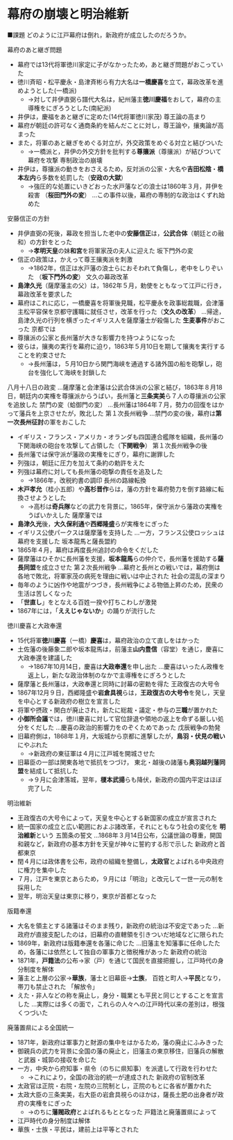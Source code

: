 # 幕府の崩壊と明治維新

■課題
どのように江戸幕府は倒れ，新政府が成立したのだろうか。

幕府のあと継ぎ問題
- 幕府では13代将軍徳川家定に子がなかったため，あと継ぎ問題がおこっていた
- 徳川斉昭・松平慶永・島津斉彬ら有力大名は**一橋慶喜**を立て，幕政改革を進めようとした(一橋派)
	- →対して井伊直弼ら譜代大名は，紀州藩主**徳川慶福**をおして，幕府の主導権をにぎろうとした(南紀派)
- 井伊は，慶福をあと継ぎに定めた(14代将軍徳川家茂)
尊王論の高まり
- 幕府が朝廷の許可なく通商条約を結んだことに対し，尊王論や，攘夷論が高まった
- また，将軍のあと継ぎをめぐる対立が，外交政策をめぐる対立と結びついた
    - →一橋派と，井伊の外交方針を批判する**尊攘派**（尊攘派）が結びついて幕府を攻撃
専制政治の崩壊
- 井伊は，尊攘派の動きをおさえるため，反対派の公家・大名や**吉田松陰**・**橋本左内**ら多数を処罰した（**安政の大獄**）
	- →強圧的な処置にいきどおった水戸藩などの浪士は1860年３月，井伊を殺害
（**桜田門外の変**）
…この事件以後，幕府の専制的な政治はくずれ始めた

安藤信正の方針
- 井伊直弼の死後，幕政を担当した老中の**安藤信正**は，**公武合体**（朝廷との融和）の方針をとった
	- →**孝明天皇**の妹**和宮**を将軍家茂の夫人に迎えた
坂下門外の変
- 信正の政策は，かえって尊王攘夷派を刺激
	- →1862年，信正は水戸藩の浪士らにおそわれて負傷し，老中をしりぞいた
（**坂下門外の変**）
文久の幕政改革
- **島津久光**（薩摩藩主の父）は，1862年５月，勅使をともなって江戸に行き，幕政改革を要求した
- 幕府はこれに応じ，一橋慶喜を将軍後見職，松平慶永を政事総裁職，会津藩主松平容保を京都守護職に就任させ，改革を行った（**文久の改革**）
…帰途，島津久光の行列を横ぎったイギリス人を薩摩藩士が殺傷した
**生麦事件**がおこった
京都では
- 尊攘派の公家と長州藩が大きな影響力を持つようになった
- 彼らは，攘夷の実行を幕府に迫り，1863年５月10日を期して攘夷を実行することを約束させた
	- →長州藩は，５月10日から関門海峡を通過する諸外国の船を砲撃し，砲台を強化して海峡を封鎖した

八月十八日の政変
…薩摩藩と会津藩は公武合体派の公家と結び，1863年８月18日，朝廷内の実権を尊攘派からうばい，長州藩と**三条実美**ら７人の尊攘派の公家を追放した
禁門の変（蛤御門の変）
…長州藩は1864年７月，勢力の回復をはかって藩兵を上京させたが，敗北した
第１次長州戦争
…禁門の変の後，幕府は**第一次長州征討**の軍をおこした
- イギリス・フランス・アメリカ・オランダも四国連合艦隊を組織，長州藩の下関海峡の砲台を攻撃して占領した（**下関戦争**）
第１次長州戦争の後
- 長州藩では保守派が藩政の実権をにぎり，幕府に謝罪した
- 列強は，朝廷に圧力を加えて条約の勅許をえた
- 列強は幕府に対しても長州藩の砲撃の責任を追及した
	- →1866年，改税約書の調印
長州の路線転換
- **木戸孝允**（桂小五郎）や**高杉晋作**らは，藩の方針を幕府勢力を倒す路線に転換させようとした
	- →高杉は**奇兵隊**などの武力を背景に，1865年，保守派から藩政の実権をうばいかえした
薩摩藩では
- **島津久光**後，**大久保利通**や**西郷隆盛**らが実権をにぎった
- イギリス公使パークスは薩摩藩を支持した
…一方，フランス公使ロッシュは幕府を支援した
坂本龍馬と薩長盟約
- 1865年４月，幕府は再度長州追討の命令をくだした
- 薩摩藩はひそかに長州藩を支援，**坂本龍馬**らの仲介で，長州藩を援助する**薩長同盟**を成立させた
第２次長州戦争
…幕府と長州との戦いでは，幕府側は各地で敗北，将軍家茂の病死を理由に戦いは中止された
社会の混乱の深まり
- 毎年のように凶作や地震がつづき，長州戦争による物価上昇のため，民衆の生活は苦しくなった
- 「**世直し**」をとなえる百姓一揆や打ちこわしが激発
- 1867年には，「**ええじゃないか**」の踊りが流行した

徳川慶喜と大政奉還
- 15代将軍**徳川慶喜**（一橋）**慶喜**は，幕府政治の立て直しをはかった
- 土佐藩の後藤象二郎や坂本龍馬は，前藩主**山内豊信**（容堂）を通じ，慶喜に大政奉還を建議した
	- →1867年10月14日，慶喜は**大政奉還**を申し出た
…慶喜はいったん政権を返上し，新たな政治体制のなかで主導権をにぎろうとした
- 薩摩藩と長州藩は，大政奉還と同時に討幕の密勅を得た
王政復古の大号令
- 1867年12月９日，西郷隆盛や**岩倉具視**らは，**王政復古の大号令**を発し，天皇を中心とする新政府の樹立を宣言した
- 将軍や摂政・関白が廃止され，新たに総裁・議定・参与の**三職**が置かれた
- **小御所会議**では，徳川慶喜に対して官位辞退や領地の返上を命ずる厳しい処分をくだした
…慶喜の政治的影響力をのぞくためであった
戊辰戦争の勃発
- 旧幕府側は，1868年１月，大坂城から京都に進撃したが，**鳥羽・伏見の戦い**にやぶれた
	- →新政府の東征軍は４月に江戸城を開城させた
- 旧幕臣の一部は関東各地で抵抗をつづけ，
東北・越後の諸藩も**奥羽越列藩同盟**を結成して抵抗した
	- →９月に会津落城，翌年，**榎本武揚**らも降伏，新政府の国内平定はほぼ完了した

明治維新
- 王政復古の大号令によって，天皇を中心とする新国家の成立が宣言された
- 統一国家の成立と広い範囲におよぶ諸改革，それにともなう社会の変化を
**明治維新**という
五箇条の誓文
…1868年３月14日公布，公議世論の尊重，開国和親など，新政府の基本方針を天皇が神々に誓約する形で示した
新政府と首都東京
- 閏４月には政体書を公布，政府の組織を整備し，**太政官**とよばれる中央政府に権力を集中した
- ７月，江戸を東京とあらため，９月には「明治」と改元して一世一元の制を採用した
- 翌年，明治天皇は東京に移り，東京が首都となった

版籍奉還
- 大名を領主とする諸藩はそのまま残り，新政府の統治は不安定であった
…新政府が直接支配したのは，旧幕府の直轄領を引きついだ地域などに限られた
- 1869年，新政府は版籍奉還を各藩に命じた
…旧藩主を知藩事に任命したため，各藩には依然として独自の軍事力と徴税権があった
新政府の統治
- 1871年，**戸籍法**の公布→家（戸）を通じて国民を直接把握し，江戸時代の身分制度を解体
- 藩主と上層の公家→**華族**，藩士と旧幕臣→**士族**，
百姓と町人→**平民**となり，帯刀も禁止された
「解放令」
- えた・非人などの称を廃止し，身分・職業とも平民と同じとすることを宣言した
…実際には多くの面で，これらの人々への江戸時代以来の差別は，根強くつづいた

廃藩置県による全国統一
- 1871年，新政府は軍事力と財源の集中をはかるため，藩の廃止にふみきった
- 御親兵の武力を背景に全国の藩の廃止と，旧藩主の東京移住，旧藩兵の解散と武器・城郭の接収を命じた
- 一方，中央から府知事・県令（のちに県知事）を派遣して行政を行わせた
	- →これにより，全国の政治的統一が達成された
新政府の官制改革
- 太政官は正院・右院・左院の三院制とし，正院のもとに各省が置かれた
- 太政大臣の三条実美，右大臣の岩倉具視らのほかは，薩長土肥の出身者が政府の実権をにぎった
	- →のちに**藩閥政府**とよばれるもととなった
戸籍法と廃藩置県によって
- 江戸時代の身分制度は解体
- 華族・士族・平民は，建前上は平等とされた